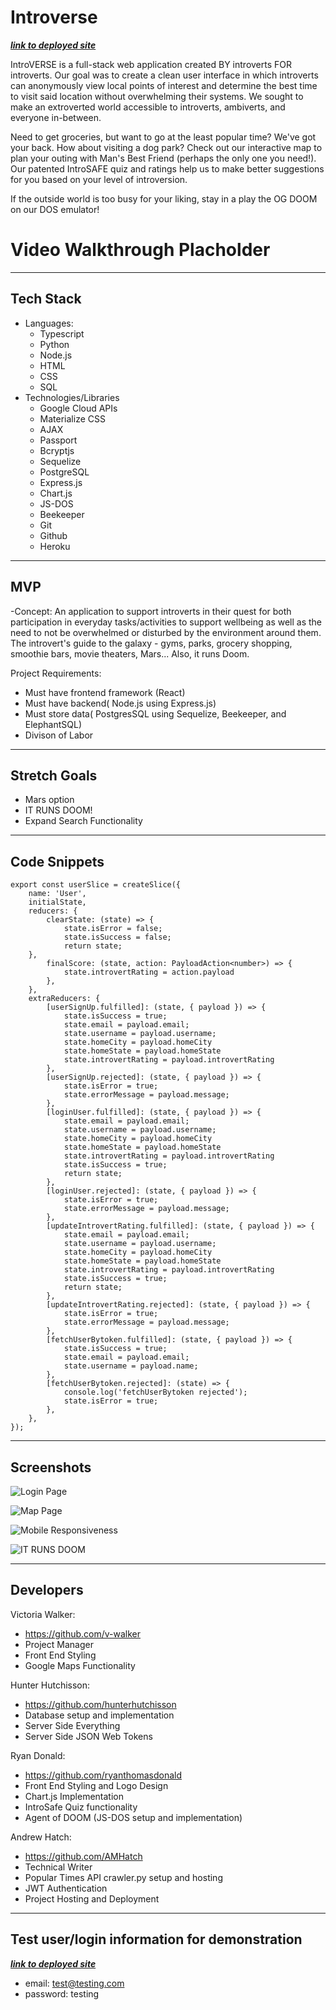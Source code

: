 # Introverse 


***[link to deployed site]()***

IntroVERSE is a full-stack web application created BY introverts FOR introverts. Our goal was to create a clean user interface in which introverts can anonymously view local points of interest and determine the best time to visit said location without overwhelming their systems. We sought to make an extroverted world accessible to introverts, ambiverts, and everyone in-between.


Need to get groceries, but want to go at the least popular time? We've got your back. How about visiting a dog park? Check out our interactive map to plan your outing with Man's Best Friend (perhaps the only one you need!). Our patented IntroSAFE quiz and ratings help us to make better suggestions for you based on your level of introversion.

If the outside world is too busy for your liking, stay in a play the OG DOOM on our DOS emulator!

 # Video Walkthrough Placholder



---
## Tech Stack
- Languages:
    - Typescript
    - Python
    - Node.js
    - HTML
    - CSS
    - SQL
- Technologies/Libraries
    - Google Cloud APIs
    - Materialize CSS
    - AJAX
    - Passport
    - Bcryptjs
    - Sequelize
    - PostgreSQL
    - Express.js
    - Chart.js
    - JS-DOS
    - Beekeeper
    - Git
    - Github
    - Heroku

---

## MVP
-Concept: An application to support introverts in their quest for both participation in everyday tasks/activities to support wellbeing as well as the need to not be overwhelmed or disturbed by the environment around them. The introvert's guide to the galaxy - gyms, parks, grocery shopping, smoothie bars, movie theaters, Mars... Also, it runs Doom.

Project Requirements:
- Must have frontend framework (React)
- Must have backend( Node.js using Express.js)
- Must store data( PostgresSQL using Sequelize, Beekeeper, and ElephantSQL)
- Divison of Labor


---
## Stretch Goals
- Mars option
- IT RUNS DOOM!
- Expand Search Functionality

---
## Code Snippets


```
export const userSlice = createSlice({
    name: 'User',
    initialState,
    reducers: { 
        clearState: (state) => {
            state.isError = false;
            state.isSuccess = false;
            return state;
    },
        finalScore: (state, action: PayloadAction<number>) => {
            state.introvertRating = action.payload
        },
    },
    extraReducers: {
        [userSignUp.fulfilled]: (state, { payload }) => {
            state.isSuccess = true;
            state.email = payload.email;
            state.username = payload.username;
            state.homeCity = payload.homeCity
            state.homeState = payload.homeState
            state.introvertRating = payload.introvertRating
        },
        [userSignUp.rejected]: (state, { payload }) => {
            state.isError = true;
            state.errorMessage = payload.message;
        },
        [loginUser.fulfilled]: (state, { payload }) => {
            state.email = payload.email;
            state.username = payload.username;
            state.homeCity = payload.homeCity
            state.homeState = payload.homeState
            state.introvertRating = payload.introvertRating
            state.isSuccess = true;
            return state;
        },
        [loginUser.rejected]: (state, { payload }) => {
            state.isError = true;
            state.errorMessage = payload.message;
        },
        [updateIntrovertRating.fulfilled]: (state, { payload }) => {
            state.email = payload.email;
            state.username = payload.username;
            state.homeCity = payload.homeCity
            state.homeState = payload.homeState
            state.introvertRating = payload.introvertRating
            state.isSuccess = true;
            return state;
        },
        [updateIntrovertRating.rejected]: (state, { payload }) => {
            state.isError = true;
            state.errorMessage = payload.message;
        },
        [fetchUserBytoken.fulfilled]: (state, { payload }) => {
            state.isSuccess = true;
            state.email = payload.email;
            state.username = payload.name;
        },
        [fetchUserBytoken.rejected]: (state) => {
            console.log('fetchUserBytoken rejected');
            state.isError = true;
        },
    },
});

```

---
## Screenshots

![Login Page](screenshots/homepage.png)

![Map Page](screenshots/mappage.png)

![Mobile Responsiveness](screenshots/mobilepage.png)

![IT RUNS DOOM](screenshots/pageofdoom.png)

---
## Developers

Victoria Walker: 

- https://github.com/v-walker
- Project Manager
- Front End Styling
- Google Maps Functionality

Hunter Hutchisson:

- https://github.com/hunterhutchisson
- Database setup and implementation
- Server Side Everything
- Server Side JSON Web Tokens

Ryan Donald:

- https://github.com/ryanthomasdonald
- Front End Styling and Logo Design
- Chart.js Implementation 
- IntroSafe Quiz functionality
- Agent of DOOM (JS-DOS setup and implementation) 

Andrew Hatch:

- https://github.com/AMHatch
- Technical Writer
- Popular Times API crawler.py setup and hosting
- JWT Authentication 
- Project Hosting and Deployment


---
## Test user/login information for demonstration

***[link to deployed site]()***

- email: test@testing.com
- password: testing
